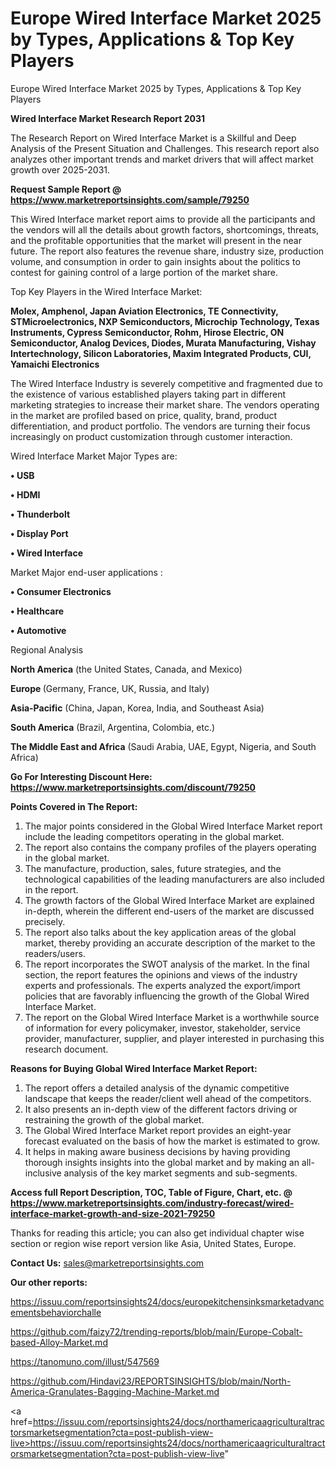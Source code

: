# Europe Wired Interface Market 2025 by Types, Applications & Top Key Players
Europe Wired Interface Market 2025 by Types, Applications & Top Key Players

<strong>Wired Interface Market Research Report 2031</strong>

The Research Report on Wired Interface Market is a Skillful and Deep Analysis of the Present Situation and Challenges. This research report also analyzes other important trends and market drivers that will affect market growth over 2025-2031.

<strong>Request Sample Report @ <a href=https://www.marketreportsinsights.com/sample/79250>https://www.marketreportsinsights.com/sample/79250</a></strong>

This Wired Interface market report aims to provide all the participants and the vendors will all the details about growth factors, shortcomings, threats, and the profitable opportunities that the market will present in the near future. The report also features the revenue share, industry size, production volume, and consumption in order to gain insights about the politics to contest for gaining control of a large portion of the market share.

Top Key Players in the Wired Interface Market:

<strong>Molex, Amphenol, Japan Aviation Electronics, TE Connectivity, STMicroelectronics, NXP Semiconductors, Microchip Technology, Texas Instruments, Cypress Semiconductor, Rohm, Hirose Electric, ON Semiconductor, Analog Devices, Diodes, Murata Manufacturing, Vishay Intertechnology, Silicon Laboratories, Maxim Integrated Products, CUI, Yamaichi Electronics</strong>

The Wired Interface Industry is severely competitive and fragmented due to the existence of various established players taking part in different marketing strategies to increase their market share. The vendors operating in the market are profiled based on price, quality, brand, product differentiation, and product portfolio. The vendors are turning their focus increasingly on product customization through customer interaction.

Wired Interface Market Major Types are:

<strong>• USB

• HDMI

• Thunderbolt

• Display Port

• Wired Interface</strong>

Market Major end-user applications :

<strong>• Consumer Electronics

• Healthcare

• Automotive</strong>

Regional Analysis

</u><strong><b>North America</b></strong> (the United States, Canada, and Mexico)

<strong><b>Europe </b></strong>(Germany, France, UK, Russia, and Italy)

<strong><b>Asia-Pacific</b></strong> (China, Japan, Korea, India, and Southeast Asia)

<strong><b>South America</b></strong> (Brazil, Argentina, Colombia, etc.)

<strong><b>The Middle East and Africa</b></strong> (Saudi Arabia, UAE, Egypt, Nigeria, and South Africa)

<strong>Go For Interesting Discount Here: <a href=https://www.marketreportsinsights.com/discount/79250>https://www.marketreportsinsights.com/discount/79250</a></strong>

<strong>Points Covered in The Report:</strong>
<ol>
  <li>The major points considered in the Global Wired Interface Market report include the leading competitors operating in the global market.</li>
  <li>The report also contains the company profiles of the players operating in the global market.</li>
  <li>The manufacture, production, sales, future strategies, and the technological capabilities of the leading manufacturers are also included in the report.</li>
  <li>The growth factors of the Global Wired Interface Market are explained in-depth, wherein the different end-users of the market are discussed precisely.</li>
  <li>The report also talks about the key application areas of the global market, thereby providing an accurate description of the market to the readers/users.</li>
  <li>The report incorporates the SWOT analysis of the market. In the final section, the report features the opinions and views of the industry experts and professionals. The experts analyzed the export/import policies that are favorably influencing the growth of the Global Wired Interface Market.</li>
  <li>The report on the Global Wired Interface Market is a worthwhile source of information for every policymaker, investor, stakeholder, service provider, manufacturer, supplier, and player interested in purchasing this research document.</li>
</ol>
<strong>Reasons for Buying Global Wired Interface Market Report:</strong>

<ol>
  <li>The report offers a detailed analysis of the dynamic competitive landscape that keeps the reader/client well ahead of the competitors.</li>
  <li>It also presents an in-depth view of the different factors driving or restraining the growth of the global market.</li>
  <li>The Global Wired Interface Market report provides an eight-year forecast evaluated on the basis of how the market is estimated to grow.</li>
  <li>It helps in making aware business decisions by having providing thorough insights insights into the global market and by making an all-inclusive analysis of the key market segments and sub-segments.</li>
</ol>
<strong>Access full Report Description, TOC, Table of Figure, Chart, etc. @ <a href=https://www.marketreportsinsights.com/industry-forecast/wired-interface-market-growth-and-size-2021-79250>https://www.marketreportsinsights.com/industry-forecast/wired-interface-market-growth-and-size-2021-79250</a></strong>


Thanks for reading this article; you can also get individual chapter wise section or region wise report version like Asia, United States, Europe.

<strong>Contact Us:</strong>
sales@marketreportsinsights.com

<strong>Our other reports:</strong>

<a href=https://issuu.com/reportsinsights24/docs/europekitchensinksmarketadvancementsbehaviorchalle>https://issuu.com/reportsinsights24/docs/europekitchensinksmarketadvancementsbehaviorchalle</a>

<a href=https://github.com/faizy72/trending-reports/blob/main/Europe-Cobalt-based-Alloy-Market.md>https://github.com/faizy72/trending-reports/blob/main/Europe-Cobalt-based-Alloy-Market.md</a>

<a href=https://tanomuno.com/illust/547569>https://tanomuno.com/illust/547569</a>

<a href=https://github.com/Hindavi23/REPORTSINSIGHTS/blob/main/North-America-Granulates-Bagging-Machine-Market.md>https://github.com/Hindavi23/REPORTSINSIGHTS/blob/main/North-America-Granulates-Bagging-Machine-Market.md</a>

<a href=https://issuu.com/reportsinsights24/docs/northamericaagriculturaltractorsmarketsegmentation?cta=post-publish-view-live>https://issuu.com/reportsinsights24/docs/northamericaagriculturaltractorsmarketsegmentation?cta=post-publish-view-live</a>"

